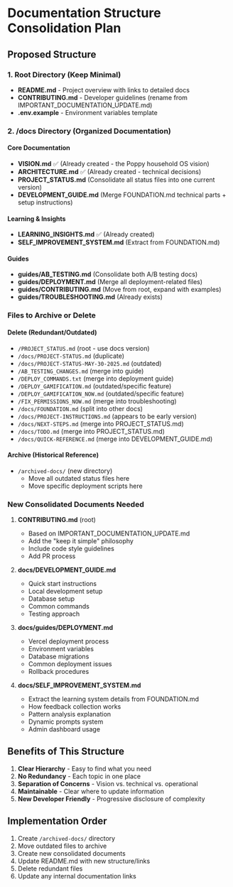 # Documentation Structure Consolidation Plan

## Proposed Structure

### 1. Root Directory (Keep Minimal)

- **README.md** - Project overview with links to detailed docs
- **CONTRIBUTING.md** - Developer guidelines (rename from IMPORTANT_DOCUMENTATION_UPDATE.md)
- **.env.example** - Environment variables template

### 2. /docs Directory (Organized Documentation)

#### Core Documentation

- **VISION.md** ✅ (Already created - the Poppy household OS vision)
- **ARCHITECTURE.md** ✅ (Already created - technical decisions)
- **PROJECT_STATUS.md** (Consolidate all status files into one current version)
- **DEVELOPMENT_GUIDE.md** (Merge FOUNDATION.md technical parts + setup instructions)

#### Learning & Insights

- **LEARNING_INSIGHTS.md** ✅ (Already created)
- **SELF_IMPROVEMENT_SYSTEM.md** (Extract from FOUNDATION.md)

#### Guides

- **guides/AB_TESTING.md** (Consolidate both A/B testing docs)
- **guides/DEPLOYMENT.md** (Merge all deployment-related files)
- **guides/CONTRIBUTING.md** (Move from root, expand with examples)
- **guides/TROUBLESHOOTING.md** (Already exists)

### Files to Archive or Delete

#### Delete (Redundant/Outdated)

- `/PROJECT_STATUS.md` (root - use docs version)
- `/docs/PROJECT-STATUS.md` (duplicate)
- `/docs/PROJECT-STATUS-MAY-30-2025.md` (outdated)
- `/AB_TESTING_CHANGES.md` (merge into guide)
- `/DEPLOY_COMMANDS.txt` (merge into deployment guide)
- `/DEPLOY_GAMIFICATION.md` (outdated/specific feature)
- `/DEPLOY_GAMIFICATION_NOW.md` (outdated/specific feature)
- `/FIX_PERMISSIONS_NOW.md` (merge into troubleshooting)
- `/docs/FOUNDATION.md` (split into other docs)
- `/docs/PROJECT-INSTRUCTIONS.md` (appears to be early version)
- `/docs/NEXT-STEPS.md` (merge into PROJECT_STATUS.md)
- `/docs/TODO.md` (merge into PROJECT_STATUS.md)
- `/docs/QUICK-REFERENCE.md` (merge into DEVELOPMENT_GUIDE.md)

#### Archive (Historical Reference)

- `/archived-docs/` (new directory)
  - Move all outdated status files here
  - Move specific deployment scripts here

### New Consolidated Documents Needed

1. **CONTRIBUTING.md** (root)

   - Based on IMPORTANT_DOCUMENTATION_UPDATE.md
   - Add the "keep it simple" philosophy
   - Include code style guidelines
   - Add PR process

2. **docs/DEVELOPMENT_GUIDE.md**

   - Quick start instructions
   - Local development setup
   - Database setup
   - Common commands
   - Testing approach

3. **docs/guides/DEPLOYMENT.md**

   - Vercel deployment process
   - Environment variables
   - Database migrations
   - Common deployment issues
   - Rollback procedures

4. **docs/SELF_IMPROVEMENT_SYSTEM.md**
   - Extract the learning system details from FOUNDATION.md
   - How feedback collection works
   - Pattern analysis explanation
   - Dynamic prompts system
   - Admin dashboard usage

## Benefits of This Structure

1. **Clear Hierarchy** - Easy to find what you need
2. **No Redundancy** - Each topic in one place
3. **Separation of Concerns** - Vision vs. technical vs. operational
4. **Maintainable** - Clear where to update information
5. **New Developer Friendly** - Progressive disclosure of complexity

## Implementation Order

1. Create `/archived-docs/` directory
2. Move outdated files to archive
3. Create new consolidated documents
4. Update README.md with new structure/links
5. Delete redundant files
6. Update any internal documentation links